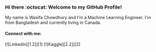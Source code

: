 ### Hi there :octocat: Welcome to my GitHub Profile!


My name is Wasifa Chowdhury and I'm a Machine Learning Engineer. I'm from Bangladesh and currently living in Canada.

#### Connect with me:
[![Linkedin][1.2]][1] [![Kaggle][2.2]][2]



<!-- Icons

[1.2]: https://github.com/wchowdhu/wchowdhu/blob/main/linkedin.png (Linkedin icon without padding)
[2.2]: https://github.com/wchowdhu/wchowdhu/blob/main/kaggle.png (Kaggle icon without padding)
-->

<!-- Links to your social media accounts

[1]: https://www.linkedin.com/in/wasifa-chowdhury
[2]: https://www.kaggle.com/wchowdhu
-->

<!--
**wchowdhu/wchowdhu** is a ✨ _special_ ✨ repository because its `README.md` (this file) appears on your GitHub profile.

Here are some ideas to get you started:

- 🔭 I’m currently working on ...
- 🌱 I’m currently learning ...
- 👯 I’m looking to collaborate on ...
- 🤔 I’m looking for help with ...
- 💬 Ask me about ...
- 📫 How to reach me: ...
- 😄 Pronouns: ...
- ⚡ Fun fact: ...
-->
